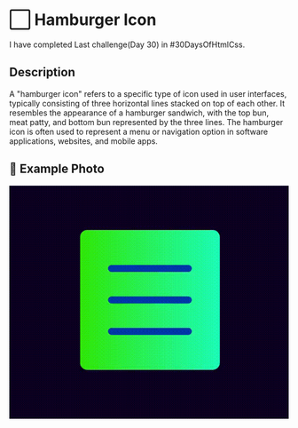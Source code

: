 # ⬜ Hamburger Icon
I have completed Last challenge(Day 30) in #30DaysOfHtmlCss.

## Description

A "hamburger icon" refers to a specific type of icon used in user interfaces, typically consisting of three horizontal lines stacked on top of each other. It resembles the appearance of a hamburger sandwich, with the top bun, meat patty, and bottom bun represented by the three lines. The hamburger icon is often used to represent a menu or navigation option in software applications, websites, and mobile apps.

## 📸 Example Photo
![photo](menu.gif)

